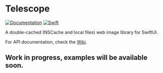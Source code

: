# Telescope

[![Documentation](https://github.com/persello/telescope/actions/workflows/documentation.yml/badge.svg)](https://github.com/persello/telescope/actions/workflows/documentation.yml) [![Swift](https://github.com/persello/telescope/actions/workflows/swift.yml/badge.svg)](https://github.com/persello/telescope/actions/workflows/swift.yml)

A double-cached (NSCache and local files) web image library for SwiftUI.

For API documentation, check the [Wiki](https://github.com/persello/telescope/wiki).

## Work in progress, examples will be available soon.
